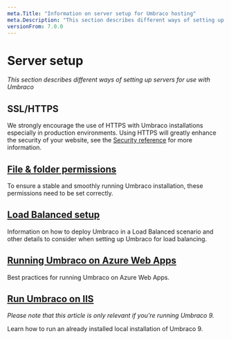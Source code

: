 ```yaml
---
meta.Title: "Information on server setup for Umbraco hosting"
meta.Description: "This section describes different ways of setting up servers for use with Umbraco"
versionFrom: 7.0.0
---
```


# Server setup

*This section describes different ways of setting up servers for use with Umbraco*

## SSL/HTTPS

We strongly encourage the use of HTTPS with Umbraco installations especially in production environments. Using HTTPS will greatly enhance the security of your website, see the [Security reference](../../../Reference/Security/index.md) for more information.

## [File & folder permissions](permissions.md)

To ensure a stable and smoothly running Umbraco installation, these permissions need to be set correctly.

## [Load Balanced setup](Load-Balancing/index.md)

Information on how to deploy Umbraco in a Load Balanced scenario and other details to consider when setting up Umbraco for load balancing.

## [Running Umbraco on Azure Web Apps](azure-web-apps.md)

Best practices for running Umbraco on Azure Web Apps.

## [Run Umbraco on IIS](iis-v9.md)

*Please note that this article is only relevant if you're running Umbraco 9.*

Learn how to run an already installed local installation of Umbraco 9.
